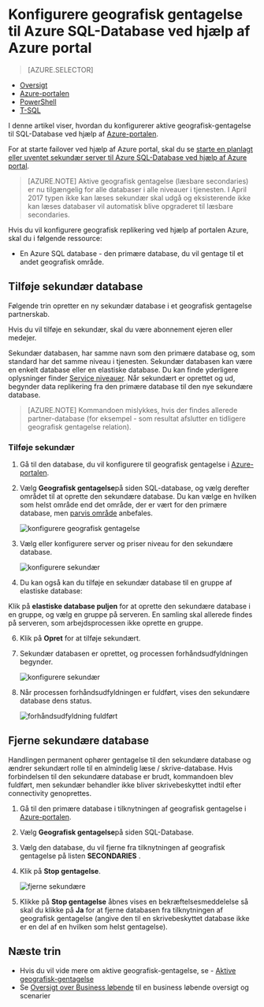 <properties 
    pageTitle="Konfigurere geografisk gentagelse til Azure SQL-Database ved hjælp af Azure portal | Microsoft Azure" 
    description="Konfigurere geografisk gentagelse til Azure SQL-Database ved hjælp af portalen Azure" 
    services="sql-database" 
    documentationCenter="" 
    authors="stevestein" 
    manager="jhubbard" 
    editor=""/>

<tags
    ms.service="sql-database"
    ms.devlang="NA"
    ms.topic="article"
    ms.tgt_pltfrm="NA"
    ms.workload="NA"
    ms.date="10/18/2016"
    ms.author="sstein"/>

# <a name="configure-geo-replication-for-azure-sql-database-with-the-azure-portal"></a>Konfigurere geografisk gentagelse til Azure SQL-Database ved hjælp af Azure portal


> [AZURE.SELECTOR]
- [Oversigt](sql-database-geo-replication-overview.md)
- [Azure-portalen](sql-database-geo-replication-portal.md)
- [PowerShell](sql-database-geo-replication-powershell.md)
- [T-SQL](sql-database-geo-replication-transact-sql.md)

I denne artikel viser, hvordan du konfigurerer aktive geografisk-gentagelse til SQL-Database ved hjælp af [Azure-portalen](http://portal.azure.com).

For at starte failover ved hjælp af Azure portal, skal du se [starte en planlagt eller uventet sekundær server til Azure SQL-Database ved hjælp af Azure portal](sql-database-geo-replication-failover-portal.md).

>[AZURE.NOTE] Aktive geografisk gentagelse (læsbare secondaries) er nu tilgængelig for alle databaser i alle niveauer i tjenesten. I April 2017 typen ikke kan læses sekundær skal udgå og eksisterende ikke kan læses databaser vil automatisk blive opgraderet til læsbare secondaries.

Hvis du vil konfigurere geografisk replikering ved hjælp af portalen Azure, skal du i følgende ressource:

- En Azure SQL database - den primære database, du vil gentage til et andet geografisk område.

## <a name="add-secondary-database"></a>Tilføje sekundær database

Følgende trin opretter en ny sekundær database i et geografisk gentagelse partnerskab.  

Hvis du vil tilføje en sekundær, skal du være abonnement ejeren eller medejer. 

Sekundær databasen, har samme navn som den primære database og, som standard har det samme niveau i tjenesten. Sekundær databasen kan være en enkelt database eller en elastiske database. Du kan finde yderligere oplysninger finder [Service niveauer](sql-database-service-tiers.md).
Når sekundært er oprettet og ud, begynder data replikering fra den primære database til den nye sekundære database. 

> [AZURE.NOTE] Kommandoen mislykkes, hvis der findes allerede partner-database (for eksempel - som resultat afslutter en tidligere geografisk gentagelse relation).

### <a name="add-secondary"></a>Tilføje sekundær

1. Gå til den database, du vil konfigurere til geografisk gentagelse i [Azure-portalen](http://portal.azure.com).
2. Vælg **Geografisk gentagelse**på siden SQL-database, og vælg derefter området til at oprette den sekundære database. Du kan vælge en hvilken som helst område end det område, der er vært for den primære database, men [parvis område](../best-practices-availability-paired-regions.md) anbefales.

    ![konfigurere geografisk gentagelse](./media/sql-database-geo-replication-portal/configure-geo-replication.png)


4. Vælg eller konfigurere server og priser niveau for den sekundære database.

    ![konfigurere sekundær](./media/sql-database-geo-replication-portal/create-secondary.png)

5. Du kan også kan du tilføje en sekundær database til en gruppe af elastiske database:

 Klik på **elastiske database puljen** for at oprette den sekundære database i en gruppe, og vælg en gruppe på serveren. En samling skal allerede findes på serveren, som arbejdsprocessen ikke oprette en gruppe.

6. Klik på **Opret** for at tilføje sekundært.
 
6. Sekundær databasen er oprettet, og processen forhåndsudfyldningen begynder. 
 
    ![konfigurere sekundær](./media/sql-database-geo-replication-portal/seeding0.png)

7. Når processen forhåndsudfyldningen er fuldført, vises den sekundære database dens status.

    ![forhåndsudfyldning fuldført](./media/sql-database-geo-replication-portal/seeding-complete.png)


## <a name="remove-secondary-database"></a>Fjerne sekundære database

Handlingen permanent ophører gentagelse til den sekundære database og ændrer sekundært rolle til en almindelig læse / skrive-database. Hvis forbindelsen til den sekundære database er brudt, kommandoen blev fuldført, men sekundær behandler ikke bliver skrivebeskyttet indtil efter connectivity genoprettes.  

1. Gå til den primære database i tilknytningen af geografisk gentagelse i [Azure-portalen](http://portal.azure.com).
2. Vælg **Geografisk gentagelse**på siden SQL-Database.
3. Vælg den database, du vil fjerne fra tilknytningen af geografisk gentagelse på listen **SECONDARIES** .
4. Klik på **Stop gentagelse**.

    ![fjerne sekundære](./media/sql-database-geo-replication-portal/remove-secondary.png)

5. Klikke på **Stop gentagelse** åbnes vises en bekræftelsesmeddelelse så skal du klikke på **Ja** for at fjerne databasen fra tilknytningen af geografisk gentagelse (angive den til en skrivebeskyttet database ikke er en del af en hvilken som helst gentagelse).


## <a name="next-steps"></a>Næste trin

- Hvis du vil vide mere om aktive geografisk-gentagelse, se - [Aktive geografisk-gentagelse](sql-database-geo-replication-overview.md)
- Se [Oversigt over Business løbende](sql-database-business-continuity.md) til en business løbende oversigt og scenarier

